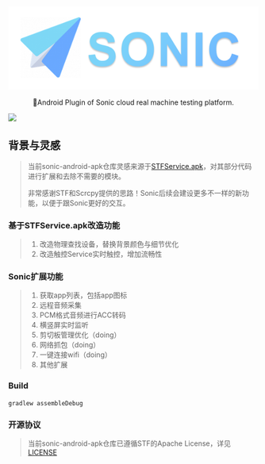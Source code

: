 <p align="center">
  <img src="https://raw.githubusercontent.com/SonicCloudOrg/sonic-server/main/logo.png">
</p>
<p align="center">🎉Android Plugin of Sonic cloud real machine testing platform.</p>

 <a href="#">  
    <img src="https://img.shields.io/github/downloads/SonicCloudOrg/sonic-android-apk/total">
  </a>

## 背景与灵感
> 当前sonic-android-apk仓库灵感来源于[STFService.apk](https://github.com/DeviceFarmer/STFService.apk)，对其部分代码进行扩展和去除不需要的模块。
>
> 非常感谢STF和Scrcpy提供的思路！Sonic后续会建设更多不一样的新功能，以便于跟Sonic更好的交互。

### 基于STFService.apk改造功能
> 1. 改造物理查找设备，替换背景颜色与细节优化
> 2. 改造触控Service实时触控，增加流畅性

### Sonic扩展功能
> 1. 获取app列表，包括app图标
> 2. 远程音频采集
> 3. PCM格式音频进行ACC转码
> 4. 横竖屏实时监听
> 5. 剪切板管理优化（doing）
> 6. 网络抓包（doing）
> 7. 一键连接wifi（doing）
> 8. 其他扩展

### Build
```
gradlew assembleDebug
```

### 开源协议

> 当前sonic-android-apk仓库已遵循STF的Apache License，详见[LICENSE](LICENSE)
